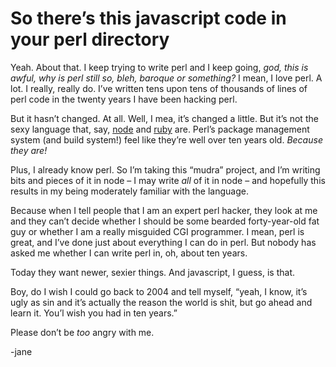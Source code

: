 # So there’s this javascript code in your perl directory
Yeah. About that. I keep trying to write perl and I keep going, *god, this is awful, why is perl still so, bleh, baroque or something?* I mean, I love perl. A lot. I really, really do. I’ve written tens upon tens of thousands of lines of perl code in the twenty years I have been hacking perl.

But it hasn’t changed. At all. Well, I mea, it’s changed a little. But it’s not the sexy language that, say, [node](https://www.nodejs.org/) and [ruby](https://www.ruby-lang.org/‎) are. Perl’s package management system (and build system!) feel like they’re well over ten years old. *Because they are!*

Plus, I already know perl. So I’m taking this “mudra” project, and I’m writing bits and pieces of it in node – I may write *all* of it in node – and hopefully this results in my being moderately familiar with the language.

Because when I tell people that I am an expert perl hacker, they look at me and they can’t decide whether I should be some bearded forty-year-old fat guy or whether I am a really misguided CGI programmer. I mean, perl is great, and I’ve done just about everything I can do in perl. But nobody has asked me whether I can write perl in, oh, about ten years.

Today they want newer, sexier things. And javascript, I guess, is that.

Boy, do I wish I could go back to 2004 and tell myself, “yeah, I know, it’s ugly as sin and it’s actually the reason the world is shit, but go ahead and learn it. You’l wish you had in ten years.”

Please don’t be *too* angry with me.

-jane